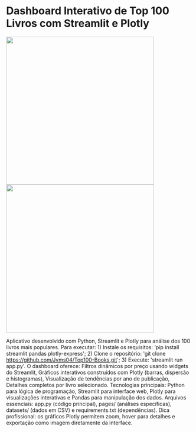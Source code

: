 # Dashboard Interativo de Top 100 Livros com Streamlit e Plotly

<img src="https://i.ibb.co/JjfscVz/dashboard.png" width="400"> <img src="https://i.ibb.co/Cp8m8hV/filtros.png" width="400">

Aplicativo desenvolvido com Python, Streamlit e Plotly para análise dos 100 livros mais populares. Para executar: 1) Instale os requisitos: 'pip install streamlit pandas plotly-express'; 2) Clone o repositório: 'git clone https://github.com/Jvms04/Top100-Books.git'; 3) Execute: 'streamlit run app.py'. O dashboard oferece: Filtros dinâmicos por preço usando widgets do Streamlit, Gráficos interativos construídos com Plotly (barras, dispersão e histogramas), Visualização de tendências por ano de publicação, Detalhes completos por livro selecionado. Tecnologias principais: Python para lógica de programação, Streamlit para interface web, Plotly para visualizações interativas e Pandas para manipulação dos dados. Arquivos essenciais: app.py (código principal), pages/ (análises específicas), datasets/ (dados em CSV) e requirements.txt (dependências). Dica profissional: os gráficos Plotly permitem zoom, hover para detalhes e exportação como imagem diretamente da interface.